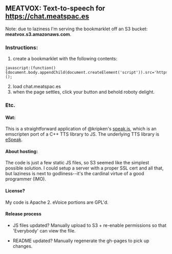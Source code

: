 ## MEATVOX: Text-to-speech for https://chat.meatspac.es

Note: due to laziness I'm serving the bookmarklet off an S3 bucket: **meatvox.s3.amazonaws.com**.

### Instructions:

1. create a bookmarklet with the following contents:
```
javascript:(function(){document.body.appendChild(document.createElement('script')).src='https://meatvox.s3.amazonaws.com/meatvox.js';})();
```
2. load chat.meatspac.es
3. when the page settles, click your button and behold roboty delight.

### Etc.

#### Wat:

This is a straightforward application of @kripken's [speak.js](https://github.com/kripken/speak.js), which is an emscripten port of a C++ TTS library to JS. The underlying TTS library is [eSpeak](http://espeak.sourceforge.net/).

#### About hosting:

The code is just a few static JS files, so S3 seemed like the simplest possible solution. I could setup a server with a proper SSL cert and all that, but laziness is next to godliness--it's the cardinal virtue of a good programmer (IMO).

#### License?

My code is Apache 2. eVoice portions are GPL'd.

#### Release process

* JS files updated? Manually upload to S3 + re-enable permissions so that 'Everybody' can view the file.

* README updated? Manually regenerate the gh-pages to pick up changes.
